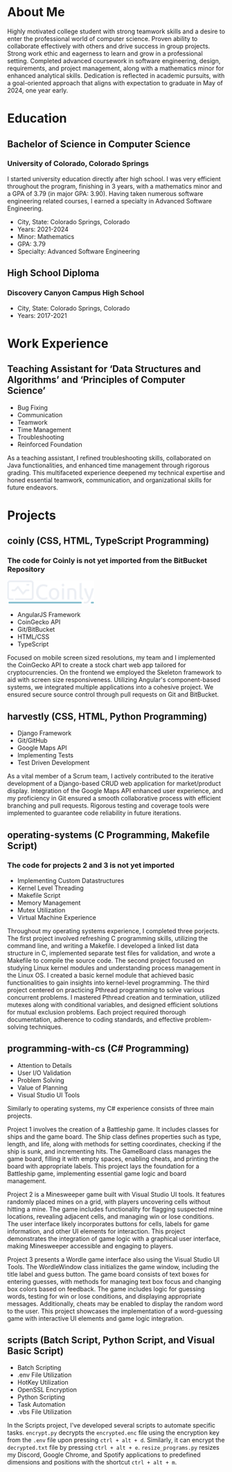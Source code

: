 About Me
========
Highly motivated college student with strong teamwork skills and a desire to enter the professional world of computer science. Proven ability to collaborate effectively with others and drive success in group projects. Strong work ethic and eagerness to learn and grow in a professional setting. Completed advanced coursework in software engineering, design, requirements, and project management, along with a mathematics minor for enhanced analytical skills. Dedication is reflected in academic pursuits, with a goal-oriented approach that aligns with expectation to graduate in May of 2024, one year early.

Education
=========
## Bachelor of Science in Computer Science
### University of Colorado, Colorado Springs
I started university education directly after high school. I was very efficient throughout the program, finishing in 3 years, with a mathematics minor and a GPA of 3.79 (in major GPA: 3.90). Having taken numerous software engineering related courses, I earned a specialty in Advanced Software Engineering.

- City, State: Colorado Springs, Colorado
- Years: 2021-2024
- Minor: Mathematics
- GPA: 3.79
- Specialty: Advanced Software Engineering

## High School Diploma
### Discovery Canyon Campus High School

- City, State: Colorado Springs, Colorado
- Years: 2017-2021

Work Experience
===============
## Teaching Assistant for ‘Data Structures and Algorithms’ and ‘Principles of Computer Science’
- Bug Fixing
- Communication
- Teamwork
- Time Management
- Troubleshooting
- Reinforced Foundation

As a teaching assistant, I refined troubleshooting skills, collaborated on Java functionalities, and enhanced time management through rigorous grading. This multifaceted experience deepened my technical expertise and honed essential teamwork, communication, and organizational skills for future endeavors.

Projects
========
## coinly (CSS, HTML, TypeScript Programming)
### The code for Coinly is not yet imported from the BitBucket Repository

<img src="coinly-logo.png" width="200" title="hover text" alt="harvestly logo">

- AngularJS Framework
- CoinGecko API
- Git/BitBucket
- HTML/CSS
- TypeScript

Focused on mobile screen sized resolutions, my team and I implemented the CoinGecko API to create a stock chart web app tailored for cryptocurrencies. On the frontend we employed the Skeleton framework to aid with screen size responsiveness. Utilizing Angular's component-based systems, we integrated multiple applications into a cohesive project. We ensured secure source control through pull requests on Git and BitBucket.
## harvestly (CSS, HTML, Python Programming)

- Django Framework
- Git/GitHub
- Google Maps API
- Implementing Tests
- Test Driven Development

As a vital member of a Scrum team, I actively contributed to the iterative development of a Django-based CRUD web application for market/product display. Integration of the Google Maps API enhanced user experience, and my proficiency in Git ensured a smooth collaborative process with efficient branching and pull requests. Rigorous testing and coverage tools were implemented to guarantee code reliability in future iterations.
## operating-systems (C Programming, Makefile Script)
### The code for projects 2 and 3 is not yet imported

- Implementing Custom Datastructures
- Kernel Level Threading
- Makefile Script
- Memory Management
- Mutex Utilization
- Virtual Machine Experience

Throughout my operating systems experience, I completed three porjects. The first project involved refreshing C programming skills, utilizing the command line, and writing a Makefile. I developed a linked list data structure in C, implemented separate test files for validation, and wrote a Makefile to compile the source code. The second project focused on studying Linux kernel modules and understanding process management in the Linux OS. I created a basic kernel module that achieved basic functionalities to gain insights into kernel-level programming. The third project centered on practicing Pthread programming to solve various concurrent problems. I mastered Pthread creation and termination, utilized mutexes along with conditional variables, and designed efficient solutions for mutual exclusion problems. Each project required thorough documentation, adherence to coding standards, and effective problem-solving techniques.
## programming-with-cs (C# Programming)
- Attention to Details
- User I/O Validation
- Problem Solving
- Value of Planning
- Visual Studio UI Tools

Similarly to operating systems, my C# experience consists of three main projects. 

Project 1 involves the creation of a Battleship game. It includes classes for ships and the game board. The Ship class defines properties such as type, length, and life, along with methods for setting coordinates, checking if the ship is sunk, and incrementing hits. The GameBoard class manages the game board, filling it with empty spaces, enabling cheats, and printing the board with appropriate labels. This project lays the foundation for a Battleship game, implementing essential game logic and board management. 

Project 2 is a Minesweeper game built with Visual Studio UI tools. It features randomly placed mines on a grid, with players uncovering cells without hitting a mine. The game includes functionality for flagging suspected mine locations, revealing adjacent cells, and managing win or lose conditions. The user interface likely incorporates buttons for cells, labels for game information, and other UI elements for interaction. This project demonstrates the integration of game logic with a graphical user interface, making Minesweeper accessible and engaging to players. 

Project 3 presents a Wordle game interface also using the Visual Studio UI Tools. The WordleWindow class initializes the game window, including the title label and guess button. The game board consists of text boxes for entering guesses, with methods for managing text box focus and changing box colors based on feedback. The game includes logic for guessing words, testing for win or lose conditions, and displaying appropriate messages. Additionally, cheats may be enabled to display the random word to the user. This project showcases the implementation of a word-guessing game with interactive UI elements and game logic integration.
## scripts (Batch Script, Python Script, and Visual Basic Script)
- Batch Scripting
- .env File Utilization
- HotKey Utilization
- OpenSSL Encryption
- Python Scripting
- Task Automation
- .vbs File Utilization

In the Scripts project, I've developed several scripts to automate specific tasks. `encrypt.py` decrypts the `encrypted.enc` file using the encryption key from the `.env` file upon pressing `ctrl + alt + d`. Similarly, it can encrypt the `decrypted.txt` file by pressing `ctrl + alt + e`. `resize_programs.py` resizes my Discord, Google Chrome, and Spotify applications to predefined dimensions and positions with the shortcut `ctrl + alt + m`.
